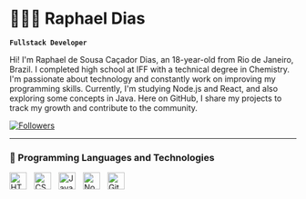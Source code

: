# 👨🏽‍💻 Raphael Dias
**`Fullstack Developer`**


Hi! I'm Raphael de Sousa Caçador Dias, an 18-year-old from Rio de Janeiro, Brazil.
I completed high school at IFF with a technical degree in Chemistry.
I'm passionate about technology and constantly work on improving my programming skills. Currently, I'm studying Node.js and React, and also exploring some concepts in Java.
Here on GitHub, I share my projects to track my growth and contribute to the community.

<p align="left">
    <a href="https://github.com/raphaeld0?tab=followers">
        <img 
            alt="Followers" 
            title="Follow me on GitHub" 
            src="https://custom-icon-badges.demolab.com/github/followers/raphaeld0?color=236ad3&labelColor=1155ba&style=for-the-badge&logo=github&label=followers&logoColor=white"
        />
    </a>
</p>

---

### 🤖 Programming Languages and Technologies

<img align="left" alt="HTML" width="30px" style="padding-right:10px;" src="https://cdn.jsdelivr.net/gh/devicons/devicon/icons/html5/html5-plain.svg" />
<img align="left" alt="CSS" width="30px" style="padding-right:10px;" src="https://cdn.jsdelivr.net/gh/devicons/devicon/icons/css3/css3-plain.svg" />
<img align="left" alt="JavaScript" width="30px" style="padding-right:10px;" src="https://cdn.jsdelivr.net/gh/devicons/devicon/icons/javascript/javascript-plain.svg" />
<img align="left" alt="NodeJS" width="30px" style="padding-right:10px;" src="https://cdn.jsdelivr.net/gh/devicons/devicon/icons/nodejs/nodejs-original.svg" />
<img align="left" alt="Git" width="30px" style="padding-right:10px;" src="https://cdn.jsdelivr.net/gh/devicons/devicon/icons/git/git-original.svg" />

<br/>
<br/>
